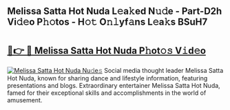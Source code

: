 ## Melissa Satta Hot Nuda L𝚎a𝚔ed N𝚞𝚍e - Part-D2h Vi𝚍𝚎o P𝚑𝚘tos - H𝚘𝚝 O𝚗𝚕yf𝚊ns L𝚎a𝚔s BSuH7

# <h2><a href="http://kfc4taz.oniu.top/?m=Melissa+Satta+Hot+Nuda">🔗👉 🔴 Melissa Satta Hot Nuda P𝚑ot𝚘𝚜 V𝚒d𝚎o</a></h2>

[![Melissa Satta Hot Nuda Nu𝚍e𝚜](https://i.imgur.com/0qMVB7G.gif)](http://kfc4taz.oniu.top/?m=Melissa+Satta+Hot+Nuda)
Social media thought leader Melissa Satta Hot Nuda, known for sharing dance and lifestyle information, featuring presentations and blogs. Extraordinary entertainer Melissa Satta Hot Nuda, famed for their exceptional skills and accomplishments in the world of amusement.  
